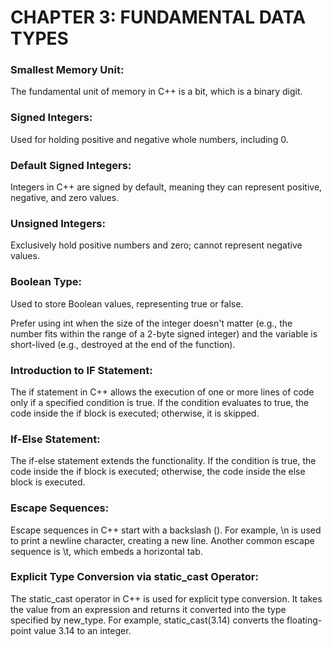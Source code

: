 # CHAPTER 3: FUNDAMENTAL DATA TYPES

### Smallest Memory Unit:
The fundamental unit of memory in C++ is a bit, which is a binary digit.

### Signed Integers: 
Used for holding positive and negative whole numbers, including 0.

### Default Signed Integers: 
Integers in C++ are signed by default, meaning they can represent positive, negative, and zero values.

### Unsigned Integers: 
Exclusively hold positive numbers and zero; cannot represent negative values.

### Boolean Type: 
Used to store Boolean values, representing true or false.

Prefer using int when the size of the integer doesn't matter (e.g., the number fits within the range of a 2-byte signed integer) and the variable is short-lived (e.g., destroyed at the end of the function).

### Introduction to IF Statement:

The if statement in C++ allows the execution of one or more lines of code only if a specified condition is true. If the condition evaluates to true, the code inside the if block is executed; otherwise, it is skipped.

### If-Else Statement:

The if-else statement extends the functionality. If the condition is true, the code inside the if block is executed; otherwise, the code inside the else block is executed.

### Escape Sequences:

Escape sequences in C++ start with a backslash (\). For example, \n is used to print a newline character, creating a new line. Another common escape sequence is \t, which embeds a horizontal tab.

### Explicit Type Conversion via static_cast Operator:

The static_cast operator in C++ is used for explicit type conversion. It takes the value from an expression and returns it converted into the type specified by new_type. For example, static_cast<int>(3.14) converts the floating-point value 3.14 to an integer.






